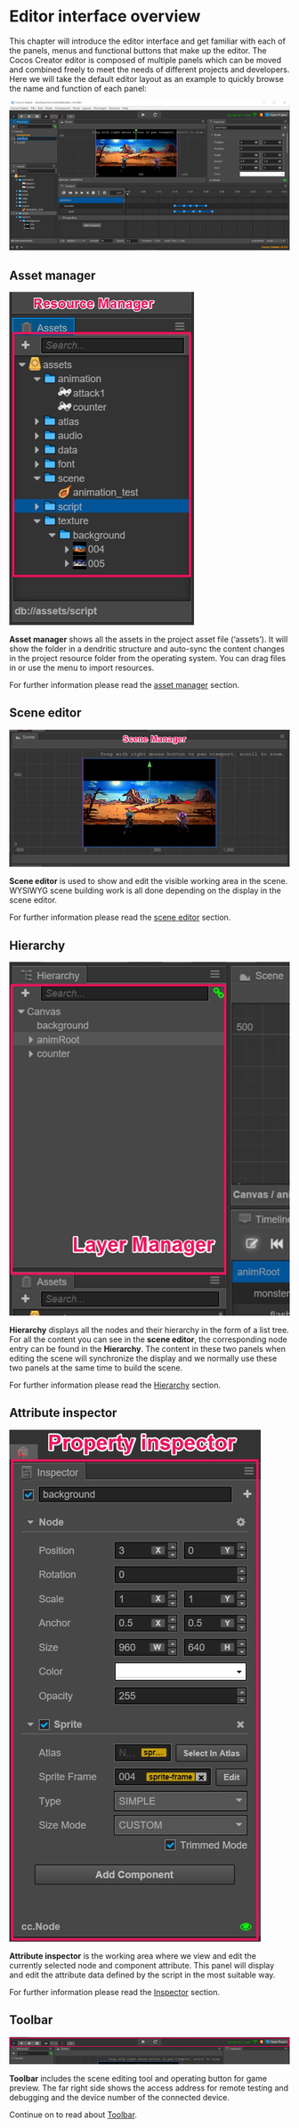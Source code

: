 # Editor interface overview
This chapter will introduce the editor interface and get familiar with each of the panels, menus and functional buttons that make up the editor. The Cocos Creator editor is composed of multiple panels which can be moved and combined freely to meet the needs of different projects and developers. Here we will take the default editor layout as an example to quickly browse the name and function of each panel:

![Editor Overview](index/editor-overview.png)

## Asset manager

![assets](index/assets.png)

**Asset manager** shows all the assets in the project asset file (‘assets’). It will show the folder in a dendritic structure and auto-sync the content changes in the project resource folder from the operating system. You can drag files in or use the menu to import resources.

For further information please read the [asset manager](editor-panels/assets.md) section.

## Scene editor

![scene](index/scene.png)

**Scene editor** is used to show and edit the visible working area in the scene. WYSIWYG scene building work is all done depending on the display in the scene editor.

For further information please read the [scene editor](editor-panels/scene.md) section.

## Hierarchy

![hierarchy](index/hierarchy.png)

**Hierarchy** displays all the nodes and their hierarchy in the form of a list tree. For all the content you can see in the **scene editor**, the corresponding node entry can be found in the **Hierarchy**. The content in these two panels when editing the scene will synchronize the display and we normally use these two panels at the same time to build the scene.

For further information please read the [Hierarchy](editor-panels/hierarchy.md) section.

## Attribute inspector

![inspector](index/inspector.png)

**Attribute inspector** is the working area where we view and edit the currently selected node and component attribute. This panel will display and edit the attribute data defined by the script in the most suitable way.

For further information please read the [Inspector](editor-panels/inspector.md) section.

## Toolbar

![toolbar](index/toolbar.png)

**Toolbar** includes the scene editing tool and operating button for game preview. The far right side shows the access address for remote testing and debugging and the device number of the connected device.

Continue on to read about [Toolbar](toolbar.md).
